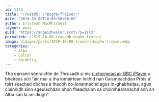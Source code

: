 ```yaml
---
id: 1143
title: "Trusadh: \"Bogha-froise\""
date: '2019-10-08T18:00:58+00:00'
author: Crìstean MacMhìcheil
layout: post
guid: 'https://angeidhealur.scot/?p=1143'
permalink: /2019-10-08-trusadh-bogha-froise/
image: /images/posts/2019-10-08-trusadh-bogha-froise.webp
categories:
    - Alba
    - Cultar
    - Gàidhlig
---
```


Tha earrann sònraichte de Thrusadh a-nis [ri choimead air BBC iPlayer](https://www.bbc.co.uk/programmes/m00097pr) a bheireas sùil “air mar a tha iomairtean leithid nan Caismeachdan Pròis a’ toirt seachad dòchas a thaobh co-ionannachd agus in-ghabhaltas, agus cluinnidh sinn sgeulachdan bhon fheadhainn sa choimhearsnachd ann an Alba san là an-diugh”.
